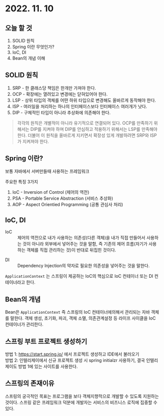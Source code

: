 # 2022. 11. 10

## 오늘 할 것

1. SOLID 원칙
2. Spring 이란 무엇인가?
3. IoC, DI
4. Bean의 개념 이해

## SOLID 원칙

1. SRP - 한 클래스당 책임은 한개만 가져야 한다.
2. OCP - 확장에는 열려있고 변경에는 닫혀있어야 한다.
3. LSP - 상위 타입의 객체를 어떤 하위 타입으로 변경해도 올바르게 동작해야 한다.
4. ISP - 여러일을 처리하는 하나의 인터페이스보다 인터페이스 여러개가 낫다.
5. DIP - 구체적인 타입이 아니라 추상화에 의존해야 한다.

> 각각의 원칙은 개별적이 아니라 유기적으로 연결되어 있다. OCP를 만족하기 위해서는 DIP를 지켜야 하며 DIP를 안심하고 적용하기 위해서는 LSP를 만족해야 한다. 더불어 이 원칙을 올바르게 지키면서 확장성 있게 개발하려면 SRP와 ISP가 지켜져야 한다.

## Spring 이란?

보통 자바에서 서버만들때 사용하는 프레임워크

주요한 특징 3가지

1. IoC - Inversion of Control (제어의 역전)
2. PSA - Portable Service Abstraction (서비스 추상화)
3. AOP - Aspect Orientied Programming (공통 관심사 처리)

## IoC, DI

<dl>
    <dt>IoC</dt>
    <dd>제어의 역전으로 내가 사용하는 의존성(다른 객체)을 내가 직접 만들어서 사용하는 것이 아니라 외부에서 넣어주는 것을 말함, 즉 기존의 제어 흐름(자기가 사용하는 객체를 직접 관리하는 것)이 반대로 뒤집힌 것이다.
    </dd>
</dl>

<dl>
    <dt>DI</dt>
    <dd>Dependency Injection의 약자로 필요한 의존성을 넣어주는 것을 말한다.</dd>
</dl>

`ApplicationContext` 는 스프링이 제공하는 IoC의 핵심으로 IoC 컨테이너 또는 DI 컨테이너라고 한다.

## Bean의 개념

Bean은 `ApplicationContext` 즉 스프링의 IoC 컨테이너에의해서 관리되는 자바 객체를 말한다. 객체 생성, 초기화, 파괴, 객체 소멸, 의존관계설정 등 라이프 사이클을 IoC 컨테이너가 관리한다.

## 스프링 부트 프로젝트 생성하기

방법 1: https://start.spring.io/ 에서 프로젝트 생성하고 IDE에서 불러오기  
방법 2: 인텔리제이에서 신규 프로젝트 생성 시 spring initialzr 사용하기, 결국 인텔리제이도 방법 1에 있는 사이트를 사용한다.

## 스프링의 존재이유

스프링의 궁극적인 목표는 프로그램을 보다 객체지향적으로 개발할 수 있도록 지원하는 것이다. 스프링 같은 프레임워크 덕분에 개발자는 서비스의 비즈니스 로직에 집중할 수 있다.
